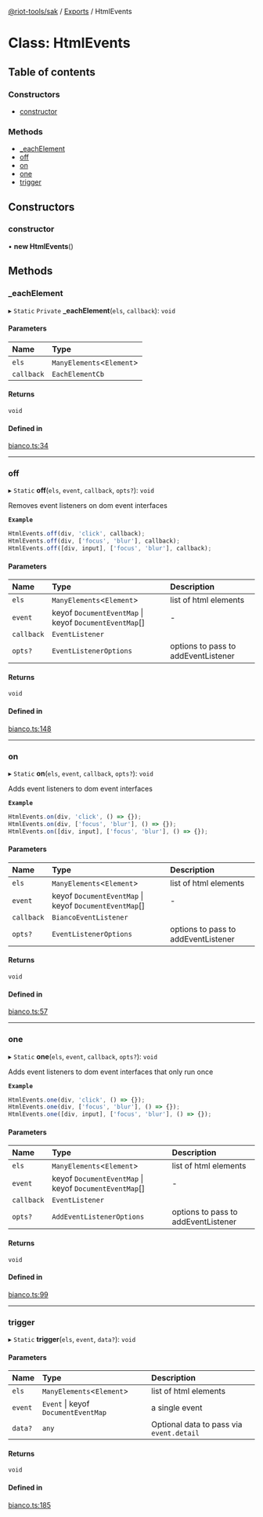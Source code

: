[@riot-tools/sak](../README.md) / [Exports](../modules.md) / HtmlEvents

# Class: HtmlEvents

## Table of contents

### Constructors

- [constructor](HtmlEvents.md#constructor)

### Methods

- [\_eachElement](HtmlEvents.md#_eachelement)
- [off](HtmlEvents.md#off)
- [on](HtmlEvents.md#on)
- [one](HtmlEvents.md#one)
- [trigger](HtmlEvents.md#trigger)

## Constructors

### constructor

• **new HtmlEvents**()

## Methods

### \_eachElement

▸ `Static` `Private` **_eachElement**(`els`, `callback`): `void`

#### Parameters

| Name | Type |
| :------ | :------ |
| `els` | `ManyElements`<`Element`\> |
| `callback` | `EachElementCb` |

#### Returns

`void`

#### Defined in

[bianco.ts:34](https://github.com/riot-tools/sak/blob/741d242/lib/bianco.ts#L34)

___

### off

▸ `Static` **off**(`els`, `event`, `callback`, `opts?`): `void`

Removes event listeners on dom event interfaces

**`Example`**

```ts
HtmlEvents.off(div, 'click', callback);
HtmlEvents.off(div, ['focus', 'blur'], callback);
HtmlEvents.off([div, input], ['focus', 'blur'], callback);
```

#### Parameters

| Name | Type | Description |
| :------ | :------ | :------ |
| `els` | `ManyElements`<`Element`\> | list of html elements |
| `event` | keyof `DocumentEventMap` \| keyof `DocumentEventMap`[] | - |
| `callback` | `EventListener` |  |
| `opts?` | `EventListenerOptions` | options to pass to addEventListener |

#### Returns

`void`

#### Defined in

[bianco.ts:148](https://github.com/riot-tools/sak/blob/741d242/lib/bianco.ts#L148)

___

### on

▸ `Static` **on**(`els`, `event`, `callback`, `opts?`): `void`

Adds event listeners to dom event interfaces

**`Example`**

```ts
HtmlEvents.on(div, 'click', () => {});
HtmlEvents.on(div, ['focus', 'blur'], () => {});
HtmlEvents.on([div, input], ['focus', 'blur'], () => {});
```

#### Parameters

| Name | Type | Description |
| :------ | :------ | :------ |
| `els` | `ManyElements`<`Element`\> | list of html elements |
| `event` | keyof `DocumentEventMap` \| keyof `DocumentEventMap`[] | - |
| `callback` | `BiancoEventListener` |  |
| `opts?` | `EventListenerOptions` | options to pass to addEventListener |

#### Returns

`void`

#### Defined in

[bianco.ts:57](https://github.com/riot-tools/sak/blob/741d242/lib/bianco.ts#L57)

___

### one

▸ `Static` **one**(`els`, `event`, `callback`, `opts?`): `void`

Adds event listeners to dom event interfaces that only run once

**`Example`**

```ts
HtmlEvents.one(div, 'click', () => {});
HtmlEvents.one(div, ['focus', 'blur'], () => {});
HtmlEvents.one([div, input], ['focus', 'blur'], () => {});
```

#### Parameters

| Name | Type | Description |
| :------ | :------ | :------ |
| `els` | `ManyElements`<`Element`\> | list of html elements |
| `event` | keyof `DocumentEventMap` \| keyof `DocumentEventMap`[] | - |
| `callback` | `EventListener` |  |
| `opts?` | `AddEventListenerOptions` | options to pass to addEventListener |

#### Returns

`void`

#### Defined in

[bianco.ts:99](https://github.com/riot-tools/sak/blob/741d242/lib/bianco.ts#L99)

___

### trigger

▸ `Static` **trigger**(`els`, `event`, `data?`): `void`

#### Parameters

| Name | Type | Description |
| :------ | :------ | :------ |
| `els` | `ManyElements`<`Element`\> | list of html elements |
| `event` | `Event` \| keyof `DocumentEventMap` | a single event |
| `data?` | `any` | Optional data to pass via `event.detail` |

#### Returns

`void`

#### Defined in

[bianco.ts:185](https://github.com/riot-tools/sak/blob/741d242/lib/bianco.ts#L185)
